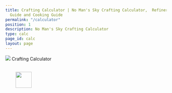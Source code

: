 ```yaml
---
title: Crafting Calculator | No Man's Sky Crafting Calculator,  Refiner Recipes, Crafting
  Guide and Cooking Guide
permalink: "/calculator"
position: 1
description: No Man's Sky Crafting Calculator
type: calc
page_id: calc
layout: page
---
```


<div class="card mb-3" id="slotWrapper">
    <div class="card-header">
        <img src="uploads/calc.png" />
        <span>Crafting Calculator</span>
    </div>
    <div class="card-body" id="accordian">
        <div id="loading" class="text-center" style="padding: 2rem">
            <img src="uploads/loading.gif" width="50"/>
        </div>
        <ul class="parts"></ul>
    </div>
</div>

<script type="text/javascript">
    var publicSpreadsheetUrl = "https://docs.google.com/spreadsheets/d/1rgIYbl3zCD3qGTE-5ZCCmHiol7-9QzIIujkAfmgKoSo/edit?usp=sharing";

    function init() {
        Tabletop.init({
            key: publicSpreadsheetUrl,
            callback: showInfo,
            simpleSheet: false
        });
    }

    function showInfo(data, tabletop) {
        var itemsProcessed = 0;

        var result = data.calc.elements.map(function(e) { return e.name; }).indexOf('Iridesite');
        data.calc.elements.forEach(function(item, index) {
            let str = item.parts;
            let parts = str.length ? str.split(",") : null;
            let raw = []

            function getParts(p, depth, name, q) {
                if (!q)
                    q = 1

                return `
                    <ul class="parts-list">
                        ${depth ? '<div class="q mb-3">Quantity: <div class="qw pl-2"><span class="minus">-</span><input type="number" name="quantity" min="1" value="1"><span class="plus">+</span></div></div>' : ''}

                        ${p.map(part => `<li>${data.calc.elements[data.calc.elements.map(function(e) { return e.name; }).indexOf(part.split(":")[0])].parts ? '<a href="#">' : ''}<img src="uploads/${part.split(":")[0].replace(/\s/g, '-').toLowerCase()}80.png" width="40" alt="${part.split(":")[0]}" />${part.split(":")[0]}${q*part.split(":")[1] ? ` x&nbsp;<span class="quantity" data-quantity="${q*part.split(":")[1]}">${q*part.split(":")[1]}${data.calc.elements[data.calc.elements.map(function(e) { return e.name; }).indexOf(part.split(":")[0])].parts ? '</span><i class="fas fa-fw fa-plus" aria-hidden="true"></i></a>' : ''}` : ` x&nbsp;<span class="quantity" data-quantity="${q* part.split(":")[1]}">1</span>${data.calc.elements[data.calc.elements.map(function(e) { return e.name; }).indexOf(part.split(":")[0])].parts ? '<i class="fas fa-fw fa-plus" aria-hidden="true"></i></a>' : ''}` }

                        ${data.calc.elements[data.calc.elements.map(function(e) { return e.name; }).indexOf(part.split(":")[0])].parts ? getParts(data.calc.elements[data.calc.elements.map(function(e) { return e.name; }).indexOf(part.split(":")[0])].parts.split(","), false, null, part.split(":")[1]) : raw[raw.map(function(e) { return e.name; }).indexOf(part.split(":")[0])] ? `<span class="remove d-none">${raw[raw.map(function(e) { return e.name; }).indexOf(part.split(":")[0])].quantity += parseInt(q* part.split(":")[1])}</span>` : `<span class="remove d-none">${raw.push({name: part.split(":")[0], quantity: parseInt(q*part.split(":")[1])})}</span>`}</li>`).join("")}

                        ${depth ? `<div class="total"><h6>Raw Materials: </h6></div><ol class="${name}-total"></ol>` : ''}
                    </ul>
                `;
            }

            if(item.parts) {
                $(".parts").append(
                    `<li class='part'>

                        <a href="#"><img src="uploads/${item.name.replace(/\s/g, '-').toLowerCase()}80.png" width="60" alt="${item.name}" />${item.name}</a>
                        <i title="Expand all" class="fas fa-fw fa-plus expand ml-2" aria-hidden="true"></i>
                        ${parts ? getParts(parts, true, item.name.replace(/\s/g, '-').toLowerCase()) : ""}

                    </li> `
                );
            }

            let n = item.name.replace(/\s/g, '-').toLowerCase()
            raw.sort(function(a, b){
                if(a.name < b.name) { return -1; }
                if(a.name > b.name) { return 1; }
                return 0;
            })
            raw.forEach(function(item, index) {
                $(`.${n}-total`).append(`<li class="p-2" style="background: ${getColor(item.name)}"><img src="uploads/${item.name.replace(/\s/g, '-').toLowerCase()}80.png" width="30" alt="${item.name}" /> ${item.name} x <span class="quantity" data-quantity="${item.quantity}"> ${item.quantity}</span></li>`);
            });
            $(".remove").remove()

            itemsProcessed++;
            if (itemsProcessed === data.calc.elements.length) {

                $("#loading").remove();
                $(".loading").removeClass('loading');

                $("#accordian a").click(function(e) {
                    e.preventDefault();
                    var link = $(this);
                    if(link.hasClass('active')) {
                        if(link.parent().hasClass('part')) {
                            link.parent().find("ul").slideUp(300, function() {
                                link.removeClass('active')
                                link.parent().find("a").removeClass('active')
                                link.parent().removeClass('active')
                            });
                        } else {
                            link.nextAll("ul").slideUp(300, function() {
                                link.removeClass('active')

                            });
                        }
                    } else {
                        link.nextAll("ul").slideDown(300, function() {
                            link.addClass('active');
                        });
                    }
                })

                $( ".expand" ).click(function(e) {
                    e.preventDefault();
                    if($(this).hasClass('active')) {
                        $(this).parent().find(".parts-list").slideUp(300, function() {
                            $(this).parent().find(".expand").removeClass('active')
                            $(this).parent().find("a").removeClass('active')
                        });
                    } else {
                        $(this).parent().find(".parts-list").slideDown(300, function() {
                            $(this).parent().find(".expand").addClass('active')
                            $(this).parent().find("a").addClass('active')
                        });
                    }

                });

                $("input[name='quantity']").change(function(){
                    let that = $(this);
                    let f = $(this).parent().parent().parent().find("[data-quantity]");
                    f.each(function( index ) {
                        $(this).text(" " + $( this ).data("quantity") * that.val())
                    });
                });

                $('.minus').click(function () {
                    var $input = $(this).parent().find('input');
                    var count = parseInt($input.val()) - 1;
                    count = count < 1 ? 1 : count;
                    $input.val(count);
                    $input.change();
                    return false;
                });
                $('.plus').click(function () {
                    var $input = $(this).parent().find('input');
                    $input.val(parseInt($input.val()) + 1);
                    $input.change();
                    return false;
                });

            }
        });
    }
    window.addEventListener("DOMContentLoaded", init);
</script>
<script src="https://cdnjs.cloudflare.com/ajax/libs/tabletop.js/1.5.1/tabletop.min.js"></script>